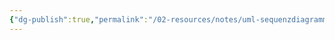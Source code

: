 ```yaml
---
{"dg-publish":true,"permalink":"/02-resources/notes/uml-sequenzdiagramme/","tags":["UML/Sequenzdiagramme","empty"],"noteIcon":"","updated":"2025-07-12T13:31:41.000+02:00"}
---
```


